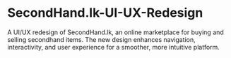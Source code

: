 # SecondHand.lk-UI-UX-Redesign
A UI/UX redesign of SecondHand.lk, an online marketplace for buying and selling secondhand items. The new design enhances navigation, interactivity, and user experience for a smoother, more intuitive platform.

